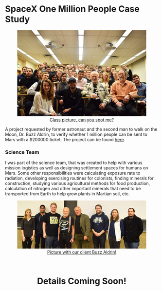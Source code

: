 # SpaceX One Million People Case Study
<p><a href="images/IMG_2449.png">
  <figure>
    <img src="images/IMG_2449.png"/>
    <figcaption><center>Class picture, can you spot me?</center></figcaption>
  </figure>
</a></p>

A project requested by former astronaut and the second man to walk on the Moon, Dr. Buzz Aldrin, to verify whether 1 million people can be sent to Mars with a $200000 ticket. The project can be found [here](https://engineering.purdue.edu/AAECourses/aae450/2017/spring).

### Science Team
I was part of the science team, that was created to help with various mission logistics as well as designing settlement spaces for humans on Mars. Some other responsibilities were calculating exposure rate to radiation, developing exercising routines for colonists, finding minerals for construction, studying various agricultural methods for food production, calculation of nitrogen and other important minerals that need to be transported from Earth to help grow plants in Martian soil, etc.

<p><a href="images/IMG_2453.png">
  <figure>
    <img src="images/IMG_2453.png"/>
    <figcaption><center>Picture with our client Buzz Aldrin!</center></figcaption>
  </figure>
</a></p>


<br>
<center><h1> Details Coming Soon! </h1></center>
